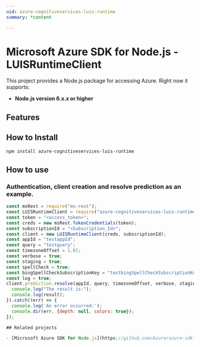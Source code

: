 ```yaml
---
uid: azure-cognitiveservices-luis-runtime
summary: *content

---
```

# Microsoft Azure SDK for Node.js - LUISRuntimeClient
This project provides a Node.js package for accessing Azure. Right now it supports:
- **Node.js version 6.x.x or higher**

## Features


## How to Install

```bash
npm install azure-cognitiveservices-luis-runtime
```

## How to use

### Authentication, client creation and resolve prediction as an example.

```javascript
const msRest = require("ms-rest");
const LUISRuntimeClient = require("azure-cognitiveservices-luis-runtime");
const token = "<access_token>";
const creds = new msRest.TokenCredentials(token);
const subscriptionId = "<Subscription_Id>";
const client = new LUISRuntimeClient(creds, subscriptionId);
const appId = "testappId";
const query = "testquery";
const timezoneOffset = 1.01;
const verbose = true;
const staging = true;
const spellCheck = true;
const bingSpellCheckSubscriptionKey = "testbingSpellCheckSubscriptionKey";
const log = true;
client.prediction.resolve(appId, query, timezoneOffset, verbose, staging, spellCheck, bingSpellCheckSubscriptionKey, log).then((result) => {
  console.log("The result is:");
  console.log(result);
}).catch((err) => {
  console.log('An error occurred:');
  console.dir(err, {depth: null, colors: true});
});

## Related projects

- [Microsoft Azure SDK for Node.js](https://github.com/Azure/azure-sdk-for-node)
